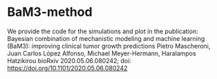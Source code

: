 # BaM3-method
We provide the code for the simulations and plot in the publication: Bayesian combination of mechanistic modeling and machine learning (BaM3): improving clinical tumor growth predictions Pietro Mascheroni, Juan Carlos López Alfonso, Michael Meyer-Hermann, Haralampos Hatzikirou bioRxiv 2020.05.06.080242; doi: https://doi.org/10.1101/2020.05.06.080242
